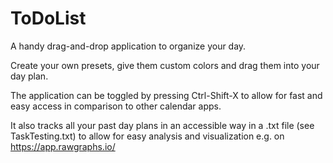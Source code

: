 # ToDoList
A handy drag-and-drop application to organize your day.

Create your own presets, give them custom colors and drag them into your day plan.

The application can be toggled by pressing Ctrl-Shift-X to allow for fast and easy access in comparison to other calendar apps.

It also tracks all your past day plans in an accessible way in a .txt file (see TaskTesting.txt) to allow for easy analysis and visualization e.g. on https://app.rawgraphs.io/
